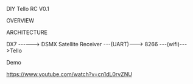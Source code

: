 DIY Tello RC  V0.1

OVERVIEW


ARCHITECTURE

DX7 ------> DSMX Satellite Receiver ---(UART)---> 8266 ---(wifi)--->Tello



Demo

https://www.youtube.com/watch?v=cn1dL0rvZNU
